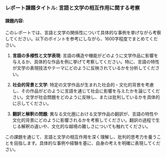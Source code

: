 ### レポート課題タイトル: 言語と文学の相互作用に関する考察

#### 課題内容:
このレポートでは、言語と文学の関係性について具体的な事例を挙げながら考察してください。以下のポイントを参考にしながら、1600字程度でまとめてください。

1. **言語の多様性と文学表現**: 言語の構造や機能がどのように文学作品に影響を与えるか、具体的な作品を例に挙げて考察してください。特に、言語の特性が文学の表現技法やテーマにどのように反映されているかを分析してください。

2. **社会的背景と文学**: 特定の文学作品が生まれた社会的・文化的背景を考慮し、その作品がどのように言語を通じて社会に影響を与えたかを論じてください。文学が社会問題をどのように反映し、または批判しているかを具体的に示してください。

3. **翻訳と解釈の問題**: 異なる文化圏における文学作品の翻訳が、言語の特性や文化的背景にどのように影響されるかを考察してください。翻訳の過程で生じる解釈の違いや、文化的な越境の難しさについても触れてください。

この課題を通じて、言語と文学の相互作用を深く理解し、批判的思考力を養うことを目指します。具体的な事例や経験を基に、自身の考えを明確に表現してください。